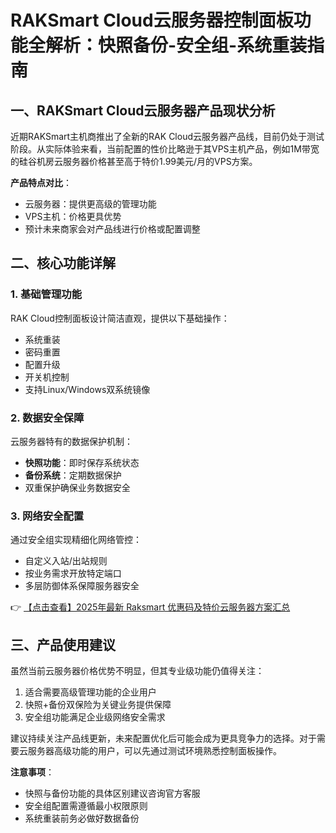 # RAKSmart Cloud云服务器控制面板功能全解析：快照备份-安全组-系统重装指南

## 一、RAKSmart Cloud云服务器产品现状分析

近期RAKSmart主机商推出了全新的RAK Cloud云服务器产品线，目前仍处于测试阶段。从实际体验来看，当前配置的性价比略逊于其VPS主机产品，例如1M带宽的硅谷机房云服务器价格甚至高于特价1.99美元/月的VPS方案。

**产品特点对比**：
- 云服务器：提供更高级的管理功能
- VPS主机：价格更具优势
- 预计未来商家会对产品线进行价格或配置调整

## 二、核心功能详解

### 1. 基础管理功能
RAK Cloud控制面板设计简洁直观，提供以下基础操作：
- 系统重装
- 密码重置
- 配置升级
- 开关机控制
- 支持Linux/Windows双系统镜像

### 2. 数据安全保障
云服务器特有的数据保护机制：
- **快照功能**：即时保存系统状态
- **备份系统**：定期数据保护
- 双重保护确保业务数据安全

### 3. 网络安全配置
通过安全组实现精细化网络管控：
- 自定义入站/出站规则
- 按业务需求开放特定端口
- 多层防御体系保障服务器安全

👉 [【点击查看】2025年最新 Raksmart 优惠码及特价云服务器方案汇总](https://bit.ly/raksmart)

## 三、产品使用建议

虽然当前云服务器价格优势不明显，但其专业级功能仍值得关注：
1. 适合需要高级管理功能的企业用户
2. 快照+备份双保险为关键业务提供保障
3. 安全组功能满足企业级网络安全需求

建议持续关注产品线更新，未来配置优化后可能会成为更具竞争力的选择。对于需要云服务器高级功能的用户，可以先通过测试环境熟悉控制面板操作。

**注意事项**：
- 快照与备份功能的具体区别建议咨询官方客服
- 安全组配置需遵循最小权限原则
- 系统重装前务必做好数据备份